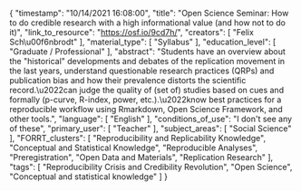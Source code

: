 {
    "timestamp": "10/14/2021 16:08:00",
    "title": "Open Science Seminar: How to do credible research with a high informational value (and how not to do it)",
    "link_to_resource": "https://osf.io/9cd7h/",
    "creators": [
        "Felix Sch\u00f6nbrodt"
    ],
    "material_type": [
        "Syllabus"
    ],
    "education_level": [
        "Graduate / Professional"
    ],
    "abstract": "Students have an overview about the \"historical\" developments and debates of the replication movement in the last years, understand questionable research practices (QRPs) and publication bias and how their prevalence distorts the scientific record.\u2022can judge the quality of (set of) studies based on cues and formally (p-curve, R-index, power, etc.).\u2022know best practices for a reproducible workflow using Rmarkdown, Open Science Framework, and other tools.",
    "language": [
        "English"
    ],
    "conditions_of_use": "I don't see any of these",
    "primary_user": [
        "Teacher"
    ],
    "subject_areas": [
        "Social Science"
    ],
    "FORRT_clusters": [
        "Reproducibility and Replicability Knowledge",
        "Conceptual and Statistical Knowledge",
        "Reproducible Analyses",
        "Preregistration",
        "Open Data and Materials",
        "Replication Research"
    ],
    "tags": [
        "Reproducibility Crisis and Credibility Revolution",
        "Open Science",
        "Conceptual and statistical knowledge"
    ]
}